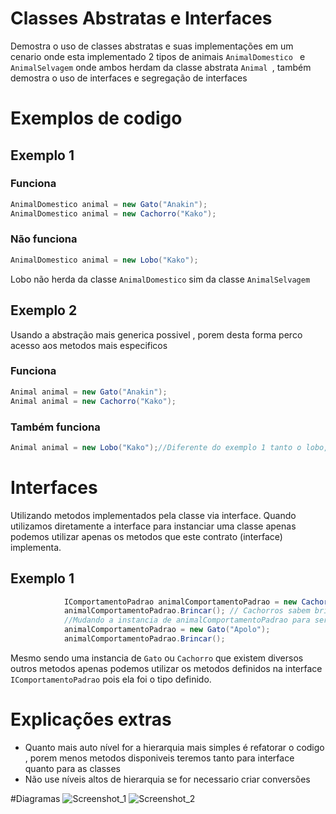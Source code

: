 # Classes Abstratas e Interfaces
Demostra o uso de classes abstratas e suas implementações em um cenario onde esta implementado 2 tipos de animais ```AnimalDomestico ``` e ``` AnimalSelvagem ``` onde ambos herdam da classe abstrata ```Animal ```, também demostra o uso de interfaces e segregação de interfaces 
# Exemplos de codigo
## Exemplo 1

### Funciona
```C#
AnimalDomestico animal = new Gato("Anakin");
AnimalDomestico animal = new Cachorro("Kako");
```
### Não funciona
```C#
AnimalDomestico animal = new Lobo("Kako");
```
 Lobo não herda da classe ```AnimalDomestico``` sim da classe ```AnimalSelvagem``` 
## Exemplo 2
Usando a abstração mais generica possivel , porem desta forma perco acesso aos metodos mais especificos
### Funciona
```C#
Animal animal = new Gato("Anakin");
Animal animal = new Cachorro("Kako");
```
### Também funciona
```C#
Animal animal = new Lobo("Kako");//Diferente do exemplo 1 tanto o lobo, cachorro ou gato são animais 
``` 
# Interfaces
Utilizando metodos implementados pela classe via interface.
Quando utilizamos diretamente a interface para instanciar uma classe apenas podemos utilizar apenas os metodos que este contrato (interface) implementa.
## Exemplo 1
```C#
            IComportamentoPadrao animalComportamentoPadrao = new Cachorro("Nina");
            animalComportamentoPadrao.Brincar(); // Cachorros sabem brincar
            //Mudando a instancia de animalComportamentoPadrao para ser um gato inicialmente erá um cachorro
            animalComportamentoPadrao = new Gato("Apolo");
            animalComportamentoPadrao.Brincar();
```
Mesmo sendo uma instancia de ```Gato``` ou ```Cachorro``` que existem diversos outros metodos apenas podemos utilizar os metodos definidos na interface ``` IComportamentoPadrao ``` pois ela foi o tipo definido.
# Explicações extras
- Quanto mais auto nível for a hierarquia mais simples é refatorar o codigo , porem menos metodos disponiveis teremos tanto para interface quanto para as classes
- Não use níveis altos de hierarquia se for necessario criar conversões

#Diagramas
![Screenshot_1](https://user-images.githubusercontent.com/43249105/87601817-39964980-c6cc-11ea-9aaf-9a5773031f01.png)
![Screenshot_2](https://user-images.githubusercontent.com/43249105/87601846-49ae2900-c6cc-11ea-8762-4cc6e22be6e2.png)

